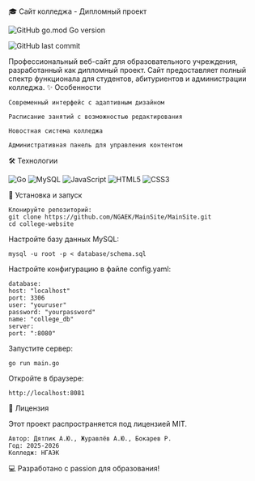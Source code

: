 🎓 Сайт колледжа - Дипломный проект

![GitHub go.mod Go version](https://img.shields.io/github/go-mod/go-version/NGAEK/MainSite)

![GitHub last commit](https://img.shields.io/github/last-commit/NGAEK/MainSite)


Профессиональный веб-сайт для образовательного учреждения, разработанный как дипломный проект. Сайт предоставляет полный спектр функционала для студентов, абитуриентов и администрации колледжа.
✨ Особенности

    Современный интерфейс с адаптивным дизайном

    Расписание занятий с возможностью редактирования

    Новостная система колледжа

    Административная панель для управления контентом

🛠 Технологии

![Go](https://img.shields.io/badge/-Go-00ADD8?logo=go&logoColor=white)
![MySQL](https://img.shields.io/badge/-MySQL-4479A1?logo=mysql&logoColor=white)
![JavaScript](https://img.shields.io/badge/-JavaScript-F7DF1E?logo=javascript&logoColor=black)
![HTML5](https://img.shields.io/badge/-HTML5-E34F26?logo=html5&logoColor=white)
![CSS3](https://img.shields.io/badge/-CSS3-1572B6?logo=css3&logoColor=white)

🚀 Установка и запуск

    Клонируйте репозиторий:
    git clone https://github.com/NGAEK/MainSite/MainSite.git
    cd college-website

Настройте базу данных MySQL:

    mysql -u root -p < database/schema.sql

Настройте конфигурацию в файле config.yaml:

    database:
    host: "localhost"
    port: 3306
    user: "youruser"
    password: "yourpassword"
    name: "college_db"
    server:
    port: ":8080"

Запустите сервер:
    
    go run main.go

Откройте в браузере:

    http://localhost:8081

📝 Лицензия

Этот проект распространяется под лицензией MIT.

    Автор: Дятлик А.Ю., Журавлёв А.Ю., Бокарев Р.
    Год: 2025-2026
    Колледж: НГАЭК

💻 Разработано с passion для образования!
